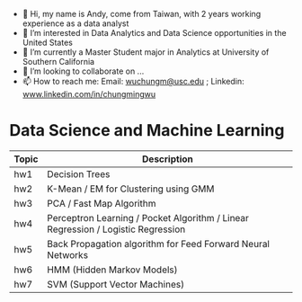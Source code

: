 - 👋 Hi, my name is Andy, come from Taiwan, with 2 years working experience as a data analyst
- 👀 I’m interested in Data Analytics and Data Science opportunities in the United States
- 🌱 I’m currently a Master Student major in Analytics at University of Southern California
- 💞️ I’m looking to collaborate on ...
- 📫 How to reach me:   Email: wuchungm@usc.edu ; Linkedin: www.linkedin.com/in/chungmingwu

<!---
andywu96/andywu96 is a ✨ special ✨ repository because its `ABOUTME.md` (this file) appears on your GitHub profile.
You can click the Preview link to take a look at your changes.
--->


# Data Science and Machine Learning

| Topic          | Description                                                                       |
|----------------|-----------------------------------------------------------------------------------|
| hw1            | Decision Trees                                                                    |
| hw2            | K-Mean / EM for Clustering using GMM                                              |
| hw3            | PCA / Fast Map Algorithm                                                          |
| hw4            | Perceptron Learning / Pocket Algorithm /  Linear Regression / Logistic Regression |
| hw5            | Back Propagation algorithm for Feed Forward Neural Networks                       |
| hw6            | HMM (Hidden Markov Models)                                                        |
| hw7            | SVM (Support Vector Machines)                                                     |
